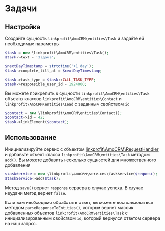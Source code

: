 # Задачи

## Настройка
Создайте сущность `linkprofit\AmoCRM\entities\Task` и задайте ей необходимые параметры

```php
$task = new \linkprofit\AmoCRM\entities\Task();
$task->text = 'Задача';

$nextDayTimestamp = strtotime('+1 day');
$task->complete_till_at = $nextDayTimestamp;

$task->task_type = $task::CALL_TASK_TYPE;
$task->responsible_user_id = 1924000;
```

Вы можете прикрепить к сущности `linkprofit\AmoCRM\entities\Task` объекты классов `linkprofit\AmoCRM\entities\Contact` и `linkprofit\AmoCRM\entities\Lead` с заданным свойством `id`

```php
$contact = new \linkprofit\AmoCRM\entities\Contact();
$contact->id = 42;
$task->linkElement($contact);
```

## Использование
Инициализируйте сервис с объектом [linkprofit\AmoCRM\RequestHandler](/docs/request.md) и добавьте объект класса `linkprofit\AmoCRM\entities\Task` методом `add()`.
Вы можете добавить несколько сущностей для множественного добавления

```php
$taskService = new \linkprofit\AmoCRM\services\TaskService($request);
$taskService->add($task);
```

Метод `save()` вернет `response` сервера в случае успеха. В случае неудачи метод вернет `false`.

Если вам необходимо обработать ответ, вы можете воспользоваться методом `parseResponseToEntities()`, который вернет массив добавленных объектов `linkprofit\AmoCRM\entities\Task` с инициализированным свойством `id`, который вернулся ответом сервера на наш запрос.
